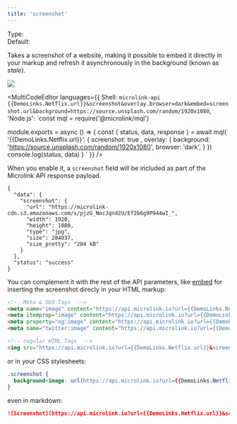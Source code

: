 ```yaml
---
title: 'screenshot'
--- 
```


Type: <Type children='<boolean>'/><br/>
Default: <Type children='false'/>

Takes a screenshot of a website, making it possible to embed it directly in your markup and refresh it asynchronously in the background (known as *stale*).

![](https://api.microlink.io/?url={{DemoLinks.Netflix.url}}&screenshot&overlay.browser=dark&embed=screenshot.url&background=https://source.unsplash.com/random/1920x1080&meta=false)

<MultiCodeEditor languages={{
  Shell: `microlink-api {{DemoLinks.Netflix.url}}&screenshot&overlay.browser=dark&embed=screenshot.url&background=https://source.unsplash.com/random/1920x1080`,
  'Node.js': `const mql = require('@microlink/mql')
 
module.exports = async () => {
  const { status, data, response } = await mql(
    '{{DemoLinks.Netflix.url}}'. { 
      screenshot: true ,
      overlay: {
        background: 'https://source.unsplash.com/random/1920x1080',
        browser: 'dark',
      }
  })
  console.log(status, data)
}
  `
  }} 
/>

When you enable it, a `screenshot` field will be included as part of the Microlink API response payload.

```json{3, 10}
{
  "data": {
    "screenshot": {
      "url": "https://microlink-cdn.s3.amazonaws.com/s/pjzG_NocJqnd2U/Ef2b6g9P944wI_",
      "width": 1920,
      "height": 1080,
      "type": "jpg",
      "size": 284037,
      "size_pretty": "284 kB"
    }
  },
  "status": "success"
}
```

You can complement it with the rest of the API parameters, like [embed](/docs/api/parameters/embed) for inserting the screenshot direcly in your HTML markup: 

```html
<!-- Meta & SEO Tags  -->
<meta name="image" content="https://api.microlink.io?url={{DemoLinks.Netflix.url}}&screenshot=true&meta=false&embed=screenshot.url">
<meta itemprop="image" content="https://api.microlink.io?url={{DemoLinks.Netflix.url}}&screenshot=true&meta=false&embed=screenshot.url">
<meta property="og:image" content="https://api.microlink.io?url={{DemoLinks.Netflix.url}}&screenshot=true&meta=false&embed=screenshot.url">
<meta name="twitter:image" content="https://api.microlink.io?url={{DemoLinks.Netflix.url}}&screenshot=true&meta=false&embed=screenshot.url">

<!-- regular HTML Tags  -->
<img src="https://api.microlink.io?url={{DemoLinks.Netflix.url}}&screenshot=true&meta=false&embed=screenshot.url" />
```

or in your CSS stylesheets:

```css
.screenshot {
  background-image: url(https://api.microlink.io?url={{DemoLinks.Netflix.url}}&screenshot=true&meta=false&embed=screenshot.url);
}
```

even in markdown:

```md
![Screenshot](https://api.microlink.io?url={{DemoLinks.Netflix.url}}&screenshot=true&meta=false&embed=screenshot.url)
```

